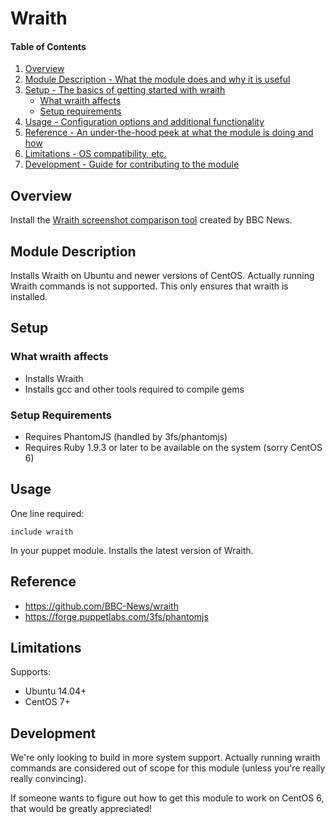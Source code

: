 # Wraith

#### Table of Contents

1. [Overview](#overview)
2. [Module Description - What the module does and why it is useful](#module-description)
3. [Setup - The basics of getting started with wraith](#setup)
    * [What wraith affects](#what-wraith-affects)
    * [Setup requirements](#setup-requirements)
4. [Usage - Configuration options and additional functionality](#usage)
5. [Reference - An under-the-hood peek at what the module is doing and how](#reference)
5. [Limitations - OS compatibility, etc.](#limitations)
6. [Development - Guide for contributing to the module](#development)

## Overview

Install the [Wraith screenshot comparison tool](https://github.com/BBC-News/wraith) created by BBC News.

## Module Description

Installs Wraith on Ubuntu and newer versions of CentOS. Actually running Wraith commands is not supported. This only ensures that wraith is installed.

## Setup

### What wraith affects

* Installs Wraith
* Installs gcc and other tools required to compile gems

### Setup Requirements

* Requires PhantomJS (handled by 3fs/phantomjs)
* Requires Ruby 1.9.3 or later to be available on the system (sorry CentOS 6)

## Usage

One line required:

````puppet
include wraith
````

In your puppet module. Installs the latest version of Wraith.

## Reference

* https://github.com/BBC-News/wraith
* https://forge.puppetlabs.com/3fs/phantomjs

## Limitations

Supports:
 - Ubuntu 14.04+
 - CentOS 7+

## Development

We're only looking to build in more system support. Actually running wraith commands are considered out of scope for this module (unless you're really really convincing).

If someone wants to figure out how to get this module to work on CentOS 6, that would be greatly appreciated!